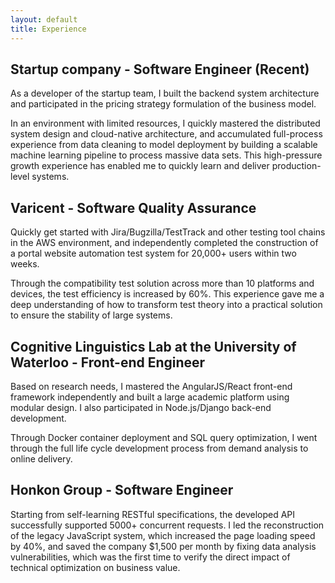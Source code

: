 ```yaml
---
layout: default
title: Experience
---
```

## Startup company - Software Engineer (Recent)
As a developer of the startup team, I built the backend system architecture and participated in the pricing strategy formulation of the business model. 

In an environment with limited resources, I quickly mastered the distributed system design and cloud-native architecture, and accumulated full-process experience from data cleaning to model deployment by building a scalable machine learning pipeline to process massive data sets. This high-pressure growth experience has enabled me to quickly learn and deliver production-level systems.

## Varicent - Software Quality Assurance 
Quickly get started with Jira/Bugzilla/TestTrack and other testing tool chains in the AWS environment, and independently completed the construction of a portal website automation test system for 20,000+ users within two weeks. 

Through the compatibility test solution across more than 10 platforms and devices, the test efficiency is increased by 60%. This experience gave me a deep understanding of how to transform test theory into a practical solution to ensure the stability of large systems.

## Cognitive Linguistics Lab at the University of Waterloo - Front-end Engineer 
Based on research needs, I mastered the AngularJS/React front-end framework independently and built a large academic platform using modular design. I also participated in Node.js/Django back-end development. 

Through Docker container deployment and SQL query optimization, I went through the full life cycle development process from demand analysis to online delivery.

## Honkon Group - Software Engineer  
Starting from self-learning RESTful specifications, the developed API successfully supported 5000+ concurrent requests. I led the reconstruction of the legacy JavaScript system, which increased the page loading speed by 40%, and saved the company $1,500 per month by fixing data analysis vulnerabilities, which was the first time to verify the direct impact of technical optimization on business value.
